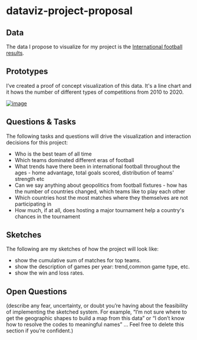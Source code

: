 # dataviz-project-proposal

## Data

The data I propose to visualize for my project is the [International football results](https://www.kaggle.com/martj42/international-football-results-from-1872-to-2017).


## Prototypes

I’ve created a proof of concept visualization of this data. It's a line chart and it hows the number of different types of competitions from 2010 to 2020. 

[![image](https://github.com/lynz09/dataviz-project-proposal/blob/master/Screen%20Shot%202020-09-30%20at%2011.34.05%20PM.png)](https://vizhub.com/lynz09/608fe5fa702a45f6be0bfcf090978afb)


## Questions & Tasks

The following tasks and questions will drive the visualization and interaction decisions for this project:

 * Who is the best team of all time
* Which teams dominated different eras of football
* What trends have there been in international football throughout the ages - home advantage, total goals scored, distribution of teams' strength etc
* Can we say anything about geopolitics from football fixtures - how has the number of countries changed, which teams like to play each other
* Which countries host the most matches where they themselves are not participating in
* How much, if at all, does hosting a major tournament help a country's chances in the tournament

## Sketches

The following are my sketches of how the project will look like:

* show the cumulative sum of matches for top teams.
* show the description of games per year: trend,common game type, etc.
* show the win and loss rates.



## Open Questions

(describe any fear, uncertainty, or doubt you’re having about the feasibility of implementing the sketched system. For example, “I’m not sure where to get the geographic shapes to build a map from this data” or “I don’t know how to resolve the codes to meaningful names” … Feel free to delete this section if you’re confident.)
